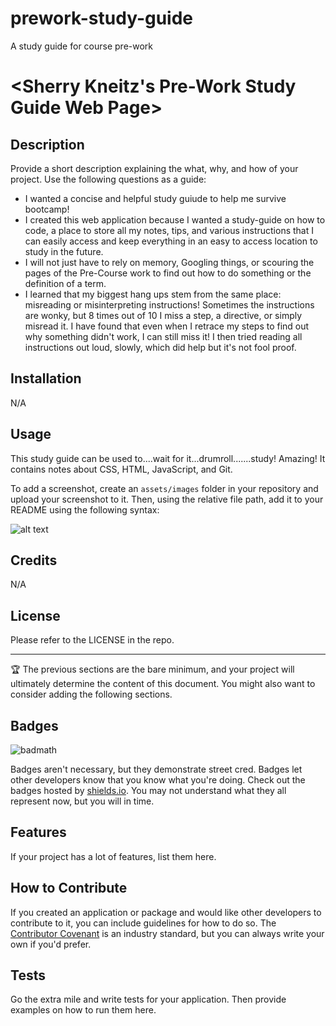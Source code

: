 # prework-study-guide

A study guide for course pre-work

# <Sherry Kneitz's Pre-Work Study Guide Web Page>

## Description

Provide a short description explaining the what, why, and how of your project. Use the following questions as a guide:

- I wanted a concise and helpful study guiude to help me survive bootcamp!
- I created this web application because I wanted a study-guide on how to code, a place to store all my notes, tips, and various instructions that I can easily access and keep everything in an easy to access location to study in the future.
- I will not just have to rely on memory, Googling things, or scouring the pages of the Pre-Course work to find out how to do something or the definition of a term.
- I learned that my biggest hang ups stem from the same place: misreading or misinterpreting instructions! Sometimes the instructions are wonky, but 8 times out of 10 I miss a step, a directive, or simply misread it. I have found that even when I retrace my steps to find out why something didn't work, I can still miss it! I then tried reading all instructions out loud, slowly, which did help but it's not fool proof.

## Installation

N/A

## Usage

This study guide can be used to....wait for it...drumroll.......study! Amazing! It contains notes about CSS, HTML, JavaScript, and Git.

To add a screenshot, create an `assets/images` folder in your repository and upload your screenshot to it. Then, using the relative file path, add it to your README using the following syntax:

![alt text](assets/images/screenshot.png)

## Credits

N/A

## License

Please refer to the LICENSE in the repo.

---

🏆 The previous sections are the bare minimum, and your project will ultimately determine the content of this document. You might also want to consider adding the following sections.

## Badges

![badmath](https://img.shields.io/github/languages/top/nielsenjared/badmath)

Badges aren't necessary, but they demonstrate street cred. Badges let other developers know that you know what you're doing. Check out the badges hosted by [shields.io](https://shields.io/). You may not understand what they all represent now, but you will in time.

## Features

If your project has a lot of features, list them here.

## How to Contribute

If you created an application or package and would like other developers to contribute to it, you can include guidelines for how to do so. The [Contributor Covenant](https://www.contributor-covenant.org/) is an industry standard, but you can always write your own if you'd prefer.

## Tests

Go the extra mile and write tests for your application. Then provide examples on how to run them here.
